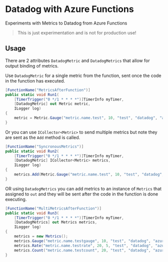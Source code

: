 # Datadog with Azure Functions
Experiments with Metrics to Datadog from Azure Functions

> This is just experimentation and is not for production use!


## Usage

There are 2 attributes `DatadogMetric` and `DatadogMetrics` that allow for output binding of metrics.

Use `DatadogMetric` for a single metric from the function, sent once the code in the function has executed.

```csharp
[FunctionName("MetricsAfterFunction")]
public static void Run1(
    [TimerTrigger("0 */1 * * * *")]TimerInfo myTimer, 
    [DatadogMetric] out Metric metric, 
    ILogger log)
{
    metric = Metric.Gauge("metric.name.test", 10, "test", "datadog", "azure-functions");
}
```

Or you can use `ICollector<Metric>` to send multiple metrics but note they are sent as the `Add` method is called.

```csharp
[FunctionName("SyncronousMetrics")]
public static void Run2(
    [TimerTrigger("0 */1 * * * *")]TimerInfo myTimer,
    [DatadogMetric] ICollector<Metric> metrics,
    ILogger log)
{
    metrics.Add(Metric.Gauge("metric.name.test", 10, "test", "datadog", "azure-functions"));
}
```

OR using `DatadogMetrics` you can add metrics to an instance of `Metrics` that assigned to `out` and they will be sent after the code in the function is done executing.

```csharp
[FunctionName("MultiMetricsAfterFunction")]
public static void Run3(
    [TimerTrigger("0 */1 * * * *")]TimerInfo myTimer,
    [DatadogMetrics] out Metrics metrics,
    ILogger log)
{
    metrics = new Metrics();
    metrics.Gauge("metric.name.testgauge", 10, "test", "datadog", "azure-functions");
    metrics.Rate("metric.name.testrate", 20, 5, "test", "datadog", "azure-functions");
    metrics.Count("metric.name.testcount", 20, "test", "datadog", "azure-functions");
}
```